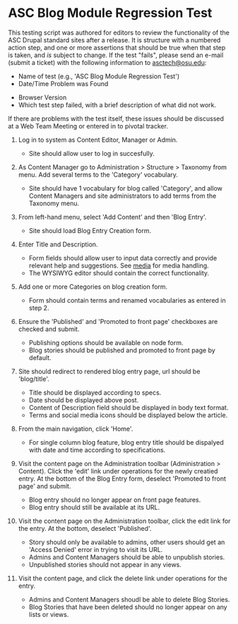 ASC Blog Module Regression Test
===============================

This testing script was authored for editors to review the functionality of the ASC
Drupal standard sites after a release. It is structure with a numbered action step,
and one or more assertions that should be true when that step is taken, and _is_
subject to change. If the test "fails", please send an e-mail (submit a ticket)
with the following information to asctech@osu.edu:
+   Name of test (e.g., 'ASC Blog Module Regression Test')
+   Date/Time Problem was Found
*   Browser Version
*   Which test step failed, with a brief description of what did not work.

If there are problems with the test itself, these issues should be discussed at
a Web Team Meeting or entered in to pivotal tracker.

1.  Log in to system as Content Editor, Manager or Admin.
    +   Site should allow user to log in succesfully.


2.  As Content Manager go to Administration > Structure > Taxonomy from menu.
    Add several terms to the 'Category' vocabulary.
    +   Site should have 1 vocabulary for blog called 'Category', and allow Content Managers
    and site administrators to add terms from the Taxonomy menu.


3.  From left-hand menu, select 'Add Content' and then 'Blog Entry'.
    +   Site should load Blog Entry Creation form.


4.  Enter Title and Description.
    +   Form fields should allow user to input data correctly and provide relevant
    help and suggestions. See [media](asc_media.md) for media handling.
    +    The WYSIWYG editor should contain the correct functionality.


5.  Add one or more Categories on blog creation form.
    +   Form should contain terms and renamed vocabularies as entered in step 2.


6.  Ensure the 'Published' and 'Promoted to front page' checkboxes are checked
        and submit.
    +   Publishing options should be available on node form.
    +   Blog stories should be published and promoted to front page by default.


7.  Site should redirect to rendered blog entry page, url should be
        'blog/title'.
    +   Title should be displayed according to specs.
    +   Date should be displayed above post.
    +   Content of Description field should be displayed in body text format.
    +   Terms and social media icons should be displayed below the article.


8.  From the main navigation, click 'Home'.
    +   For single column blog feature, blog entry title should be dispalyed with
        date and time according to specifications.


9.  Visit the content page on the Administration toolbar
        (Administration > Content). Click the 'edit' link under operations for
        the newly creatied entry. At the bottom of the Blog Entry form,
        deselect 'Promoted to front page' and submit.
    +   Blog entry should no longer appear on front page features.
    +   Blog entry should still be available at its URL.


10. Visit the content page on the Administration toolbar, click the edit link
    for the entry. At the bottom, deselect 'Published'.
    +   Story should only be available to admins, other users should get an
       'Access Denied' error in trying to visit its URL.
    +   Admins and Content Managers should be able to unpublish stories.
    +   Unpublished stories should not appear in any views.


11. Visit the content page, and click the delete link under operations for the
    entry.
    +   Admins and Content Managers shoudl be able to delete Blog Stories.
    +   Blog Stories that have been deleted should no longer appear on any lists
      or views.

